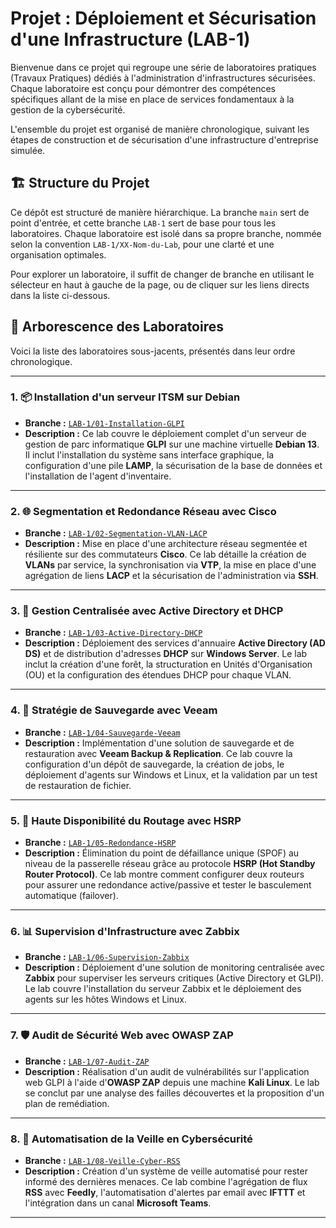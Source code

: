 # Projet : Déploiement et Sécurisation d'une Infrastructure (LAB-1)

Bienvenue dans ce projet qui regroupe une série de laboratoires pratiques (Travaux Pratiques) dédiés à l'administration d'infrastructures sécurisées. Chaque laboratoire est conçu pour démontrer des compétences spécifiques allant de la mise en place de services fondamentaux à la gestion de la cybersécurité.

L'ensemble du projet est organisé de manière chronologique, suivant les étapes de construction et de sécurisation d'une infrastructure d'entreprise simulée.

## 🏗️ Structure du Projet

Ce dépôt est structuré de manière hiérarchique. La branche `main` sert de point d'entrée, et cette branche `LAB-1` sert de base pour tous les laboratoires. Chaque laboratoire est isolé dans sa propre branche, nommée selon la convention `LAB-1/XX-Nom-du-Lab`, pour une clarté et une organisation optimales.

Pour explorer un laboratoire, il suffit de changer de branche en utilisant le sélecteur en haut à gauche de la page, ou de cliquer sur les liens directs dans la liste ci-dessous.

## 🔬 Arborescence des Laboratoires

Voici la liste des laboratoires sous-jacents, présentés dans leur ordre chronologique.

---

### 1. 📦 Installation d'un serveur ITSM sur Debian
* **Branche :** [`LAB-1/01-Installation-GLPI`](../blob/LAB-1/01-Installation-GLPI/README.md)
* **Description :** Ce lab couvre le déploiement complet d'un serveur de gestion de parc informatique **GLPI** sur une machine virtuelle **Debian 13**. Il inclut l'installation du système sans interface graphique, la configuration d'une pile **LAMP**, la sécurisation de la base de données et l'installation de l'agent d'inventaire.

---

### 2. 🌐 Segmentation et Redondance Réseau avec Cisco
* **Branche :** [`LAB-1/02-Segmentation-VLAN-LACP`](../blob/LAB-1/02-Segmentation-VLAN-LACP/README.md)
* **Description :** Mise en place d'une architecture réseau segmentée et résiliente sur des commutateurs **Cisco**. Ce lab détaille la création de **VLANs** par service, la synchronisation via **VTP**, la mise en place d'une agrégation de liens **LACP** et la sécurisation de l'administration via **SSH**.

---

### 3. 🔐 Gestion Centralisée avec Active Directory et DHCP
* **Branche :** [`LAB-1/03-Active-Directory-DHCP`](../blob/LAB-1/03-Active-Directory-DHCP/README.md)
* **Description :** Déploiement des services d'annuaire **Active Directory (AD DS)** et de distribution d'adresses **DHCP** sur **Windows Server**. Le lab inclut la création d'une forêt, la structuration en Unités d'Organisation (OU) et la configuration des étendues DHCP pour chaque VLAN.

---

### 4. 💾 Stratégie de Sauvegarde avec Veeam
* **Branche :** [`LAB-1/04-Sauvegarde-Veeam`](../blob/LAB-1/04-Sauvegarde-Veeam/README.md)
* **Description :** Implémentation d'une solution de sauvegarde et de restauration avec **Veeam Backup & Replication**. Ce lab couvre la configuration d'un dépôt de sauvegarde, la création de jobs, le déploiement d'agents sur Windows et Linux, et la validation par un test de restauration de fichier.

---

### 5. 🔄 Haute Disponibilité du Routage avec HSRP
* **Branche :** [`LAB-1/05-Redondance-HSRP`](../blob/LAB-1/05-Redondance-HSRP/README.md)
* **Description :** Élimination du point de défaillance unique (SPOF) au niveau de la passerelle réseau grâce au protocole **HSRP (Hot Standby Router Protocol)**. Ce lab montre comment configurer deux routeurs pour assurer une redondance active/passive et tester le basculement automatique (failover).

---

### 6. 📊 Supervision d'Infrastructure avec Zabbix
* **Branche :** [`LAB-1/06-Supervision-Zabbix`](../blob/LAB-1/06-Supervision-Zabbix/README.md)
* **Description :** Déploiement d'une solution de monitoring centralisée avec **Zabbix** pour superviser les serveurs critiques (Active Directory et GLPI). Le lab couvre l'installation du serveur Zabbix et le déploiement des agents sur les hôtes Windows et Linux.

---

### 7. 🛡️ Audit de Sécurité Web avec OWASP ZAP
* **Branche :** [`LAB-1/07-Audit-ZAP`](../blob/LAB-1/07-Audit-ZAP/README.md)
* **Description :** Réalisation d'un audit de vulnérabilités sur l'application web GLPI à l'aide d'**OWASP ZAP** depuis une machine **Kali Linux**. Le lab se conclut par une analyse des failles découvertes et la proposition d'un plan de remédiation.

---

### 8. 📡 Automatisation de la Veille en Cybersécurité
* **Branche :** [`LAB-1/08-Veille-Cyber-RSS`](../blob/LAB-1/08-Veille-Cyber-RSS/README.md)
* **Description :** Création d'un système de veille automatisé pour rester informé des dernières menaces. Ce lab combine l'agrégation de flux **RSS** avec **Feedly**, l'automatisation d'alertes par email avec **IFTTT** et l'intégration dans un canal **Microsoft Teams**.

---
